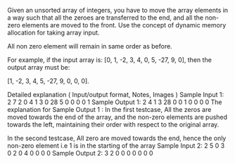 Given an unsorted array of integers, you have to move the array elements in a way such that all the zeroes are transferred to the end, and all the non-zero elements are moved to the front. Use the concept of dynamic memory allocation for taking array input.

All non zero element will remain in same order as before.

For example, if the input array is: [0, 1, -2, 3, 4, 0, 5, -27, 9, 0], then the output array must be:

[1, -2, 3, 4, 5, -27, 9, 0, 0, 0].

Detailed explanation ( Input/output format, Notes, Images )
Sample Input 1:
2
7
2 0 4 1 3 0 28
5
0 0 0 0 1
Sample Output 1:
2 4 1 3 28 0 0
1 0 0 0 0
The explanation for Sample Output 1 :
In the first testcase, All the zeros are moved towards the end of the array, and the non-zero elements are pushed towards the left, maintaining their order with respect to the original array.

In the second testcase, All zero are moved towards the end, hence the only non-zero element i.e 1 is in the starting of the array 
Sample Input 2:
2
5
0 3 0 2 0
4
0 0 0 0
Sample Output 2:
3 2 0 0 0
0 0 0 0

